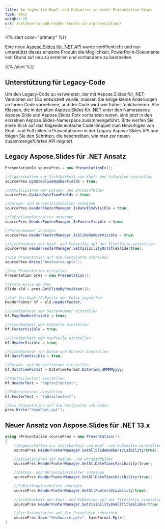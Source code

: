 ```yaml
---
title: So fügen Sie Kopf- und Fußzeilen in einer Präsentation hinzu
type: docs
weight: 20
url: /net/how-to-add-header-footer-in-a-presentation/
---
```


{{% alert color="primary" %}} 

Eine neue [Aspose.Slides für .NET API](/slides/net/) wurde veröffentlicht und nun unterstützt dieses einzelne Produkt die Möglichkeit, PowerPoint-Dokumente von Grund auf neu zu erstellen und vorhandene zu bearbeiten.

{{% /alert %}} 
## **Unterstützung für Legacy-Code**
Um den Legacy-Code zu verwenden, der mit Aspose.Slides für .NET-Versionen vor 13.x entwickelt wurde, müssen Sie einige kleine Änderungen an Ihrem Code vornehmen, und der Code wird wie früher funktionieren. Alle Klassen, die in der alten Aspose.Slides für .NET unter den Namespaces Aspose.Slide und Aspose.Slides.Pptx vorhanden waren, sind jetzt in den einzelnen Aspose.Slides-Namespace zusammengeführt. Bitte werfen Sie einen Blick auf das folgende einfache Code-Snippet zum Hinzufügen von Kopf- und Fußzeilen in Präsentationen in der Legacy Aspose.Slides API und folgen Sie den Schritten, die beschreiben, wie man zur neuen zusammengeführten API migriert.
## **Legacy Aspose.Slides für .NET Ansatz**
```c#
PresentationEx sourcePres = new PresentationEx();

//Eigenschaften zur Sichtbarkeit von Kopf- und Fußzeilen einstellen
sourcePres.UpdateSlideNumberFields = true;

//Aktualisieren der Datums- und Uhrzeitfelder
sourcePres.UpdateDateTimeFields = true;

//Datums- und Uhrzeitplatzhalter anzeigen
sourcePres.HeaderFooterManager.IsDateTimeVisible = true;

//Fußzeilenplatzhalter anzeigen
sourcePres.HeaderFooterManager.IsFooterVisible = true;

//Foliennummer anzeigen
sourcePres.HeaderFooterManager.IsSlideNumberVisible = true;

//Sichtbarkeit der Kopf- und Fußzeilen auf der Titelfolie einstellen
sourcePres.HeaderFooterManager.SetVisibilityOnTitleSlide(true);

//Die Präsentation auf die Festplatte schreiben
sourcePres.Write("NewSource.pptx");
```

```c#
//Die Präsentation erstellen
Presentation pres = new Presentation();

//Erste Folie abrufen
Slide sld = pres.GetSlideByPosition(1);

//Auf die Kopf-/Fußzeile der Folie zugreifen
HeaderFooter hf = sld.HeaderFooter;

//Sichtbarkeit der Seitennummer einstellen
hf.PageNumberVisible = true;

//Sichtbarkeit der Fußzeile einstellen
hf.FooterVisible = true;

//Sichtbarkeit der Kopfzeile einstellen
hf.HeaderVisible = true;

//Sichtbarkeit von Datum und Uhrzeit einstellen
hf.DateTimeVisible = true;

//Datums- und Uhrzeitformat einstellen
hf.DateTimeFormat = DateTimeFormat.DateTime_dMMMMyyyy;

//Kopfzeilentext einstellen
hf.HeaderText = "Kopfzeilentext";

//Fußzeilentext einstellen
hf.FooterText = "Fußzeilentext";

//Die Präsentation auf die Festplatte schreiben
pres.Write("HeadFoot.ppt");
```



## **Neuer Ansatz von Aspose.Slides für .NET 13.x**
``` csharp
using (Presentation sourcePres = new Presentation())
{
    //Eigenschaften zur Sichtbarkeit von Kopf- und Fußzeilen einstellen
    sourcePres.HeaderFooterManager.SetAllSlideNumbersVisibility(true);

    //Aktualisieren der Datums- und Uhrzeitfelder
    sourcePres.HeaderFooterManager.SetAllDateTimesVisibility(true);

    //Datums- und Uhrzeitplatzhalter anzeigen
    sourcePres.HeaderFooterManager.SetAllDateTimesVisibility(true);

    //Fußzeilenplatzhalter anzeigen
    sourcePres.HeaderFooterManager.SetAllFootersVisibility(true);
    
    //Sichtbarkeit der Kopf- und Fußzeilen auf der Titelfolie einstellen
    sourcePres.HeaderFooterManager.SetVisibilityOnAllTitleSlides(true);

    //Die Präsentation auf die Festplatte schreiben
    sourcePres.Save("NewSource.pptx", SaveFormat.Pptx);
}
```